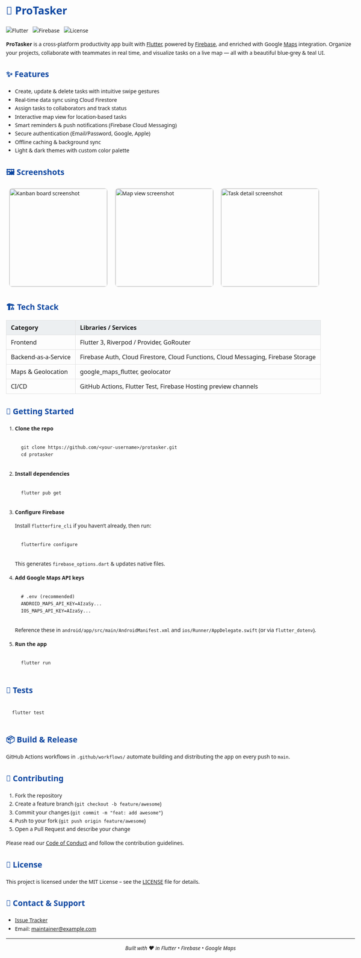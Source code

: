 <!DOCTYPE html>
<html lang="en">
<head>
  <meta charset="UTF-8" />
  <meta name="viewport" content="width=device-width, initial-scale=1.0" />
  <title>ProTasker – README</title>
  <style>
    body {
      font-family: system-ui, -apple-system, "Segoe UI", Roboto, "Helvetica Neue", Arial, "Noto Sans", sans-serif,
        "Apple Color Emoji", "Segoe UI Emoji", "Segoe UI Symbol", "Noto Color Emoji";
      line-height: 1.6;
      margin: 2rem auto;
      max-width: 960px;
      padding: 0 1rem;
    }
    h1,
    h2,
    h3 {
      color: #0d47a1; /* blue‑grey/teal palette root */
    }

    pre,
    code {
      background: #f7f7f7;
      padding: 0.2em 0.4em;
      border-radius: 4px;
      font-size: 0.95em;
    }
    pre {
      display: block;
      padding: 1rem;
      overflow-x: auto;
    }
    .badges img {
      margin-right: 0.5rem;
      vertical-align: middle;
    }
    table {
      width: 100%;
      border-collapse: collapse;
    }
    th,
    td {
      border: 1px solid #e0e0e0;
      padding: 0.5rem 0.75rem;
      text-align: left;
    }
    th {
      background: #eceff1;
    }
    img.screenshot {
      border: 1px solid #e0e0e0;
      border-radius: 8px;
      margin: 0.5rem;
    }
  </style>
</head>
<body>
  <h1>🚀 ProTasker</h1>
  <p class="badges">
    <img src="https://img.shields.io/badge/Flutter-3.x-blue?logo=flutter" alt="Flutter" />
    <img src="https://img.shields.io/badge/Firebase-v11-orange?logo=firebase" alt="Firebase" />
    <img src="https://img.shields.io/badge/License-MIT-green" alt="License" />
  </p>

  <p>
    <strong>ProTasker</strong> is a cross‑platform productivity app built with
    <a href="https://flutter.dev" target="_blank" rel="noopener">Flutter</a>, powered by
    <a href="https://firebase.google.com" target="_blank" rel="noopener">Firebase</a>, and enriched with Google
    <a href="https://developers.google.com/maps" target="_blank" rel="noopener">Maps</a> integration. Organize your
    projects, collaborate with teammates in real time, and visualize tasks on a live map — all with a beautiful blue‑grey
    &amp; teal UI.
  </p>

  <h2>✨ Features</h2>
  <ul>
    <li>Create, update &amp; delete tasks with intuitive swipe gestures</li>
    <li>Real‑time data sync using Cloud Firestore</li>
    <li>Assign tasks to collaborators and track status</li>
    <li>Interactive map view for location‑based tasks</li>
    <li>Smart reminders &amp; push notifications (Firebase Cloud Messaging)</li>
    <li>Secure authentication (Email/Password, Google, Apple)</li>
    <li>Offline caching &amp; background sync</li>
    <li>Light &amp; dark themes with custom color palette</li>
  </ul>

  <h2>🖼️ Screenshots</h2>
  <p>
    <img src="docs/screenshots/board.png" width="260" class="screenshot" alt="Kanban board screenshot" />
    <img src="docs/screenshots/map.png" width="260" class="screenshot" alt="Map view screenshot" />
    <img src="docs/screenshots/detail.png" width="260" class="screenshot" alt="Task detail screenshot" />
  </p>

  <h2>🏗️ Tech Stack</h2>
  <table>
    <thead>
      <tr>
        <th>Category</th>
        <th>Libraries / Services</th>
      </tr>
    </thead>
    <tbody>
      <tr>
        <td>Frontend</td>
        <td>Flutter 3, Riverpod / Provider, GoRouter</td>
      </tr>
      <tr>
        <td>Backend‑as‑a‑Service</td>
        <td>Firebase Auth, Cloud Firestore, Cloud Functions, Cloud Messaging, Firebase Storage</td>
      </tr>
      <tr>
        <td>Maps &amp; Geolocation</td>
        <td>google_maps_flutter, geolocator</td>
      </tr>
      <tr>
        <td>CI/CD</td>
        <td>GitHub Actions, Flutter Test, Firebase Hosting preview channels</td>
      </tr>
    </tbody>
  </table>

  <h2>🚀 Getting Started</h2>
  <ol>
    <li>
      <strong>Clone the repo</strong>
      <pre><code>git clone https://github.com/&lt;your‑username&gt;/protasker.git
cd protasker</code></pre>
    </li>
    <li>
      <strong>Install dependencies</strong>
      <pre><code>flutter pub get</code></pre>
    </li>
    <li>
      <strong>Configure Firebase</strong>
      <p>
        Install <code>flutterfire_cli</code> if you haven’t already, then run:
      </p>
      <pre><code>flutterfire configure</code></pre>
      <p>This generates <code>firebase_options.dart</code> &amp; updates native files.</p>
    </li>
    <li>
      <strong>Add Google Maps API keys</strong>
      <pre><code># .env (recommended)
ANDROID_MAPS_API_KEY=AIzaSy...
IOS_MAPS_API_KEY=AIzaSy...</code></pre>
      <p>
        Reference these in <code>android/app/src/main/AndroidManifest.xml</code> and
        <code>ios/Runner/AppDelegate.swift</code> (or via <code>flutter_dotenv</code>).
      </p>
    </li>
    <li>
      <strong>Run the app</strong>
      <pre><code>flutter run</code></pre>
    </li>
  </ol>

  <h2>🧪 Tests</h2>
  <pre><code>flutter test</code></pre>

  <h2>📦 Build &amp; Release</h2>
  <p>
    GitHub Actions workflows in <code>.github/workflows/</code> automate building and distributing the app on every push to
    <code>main</code>.
  </p>

  <h2>🤝 Contributing</h2>
  <ol>
    <li>Fork the repository</li>
    <li>Create a feature branch (<code>git checkout -b feature/awesome</code>)</li>
    <li>Commit your changes (<code>git commit -m "feat: add awesome"</code>)</li>
    <li>Push to your fork (<code>git push origin feature/awesome</code>)</li>
    <li>Open a Pull Request and describe your change</li>
  </ol>
  <p>
    Please read our <a href="CODE_OF_CONDUCT.md">Code of Conduct</a> and follow the contribution guidelines.
  </p>

  <h2>📄 License</h2>
  <p>
    This project is licensed under the MIT License – see the
    <a href="LICENSE">LICENSE</a> file for details.
  </p>

  <h2>💬 Contact &amp; Support</h2>
  <ul>
    <li><a href="https://github.com/&lt;your‑username&gt;/protasker/issues">Issue Tracker</a></li>
    <li>Email: <a href="mailto:maintainer@example.com">maintainer@example.com</a></li>
  </ul>

  <hr />
  <p align="center">
    <em>Built with ❤️ in Flutter • Firebase • Google Maps</em>
  </p>
</body>
</html>
